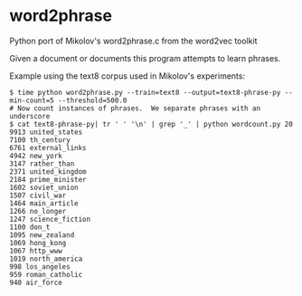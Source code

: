 word2phrase
===========

Python port of Mikolov's word2phrase.c from the word2vec toolkit

Given a document or documents this program attempts to learn phrases.

Example using the text8 corpus used in Mikolov's experiments:
```
$ time python word2phrase.py --train=text8 --output=text8-phrase-py --min-count=5 --threshold=500.0
# Now count instances of phrases.  We separate phrases with an underscore
$ cat text8-phrase-py| tr ' ' '\n' | grep '_' | python wordcount.py 20
9913 united_states
7100 th_century
6761 external_links
4942 new_york
3147 rather_than
2371 united_kingdom
2184 prime_minister
1602 soviet_union
1507 civil_war
1464 main_article
1266 no_longer
1247 science_fiction
1100 don_t
1095 new_zealand
1069 hong_kong
1067 http_www
1019 north_america
998 los_angeles
959 roman_catholic
940 air_force
```
